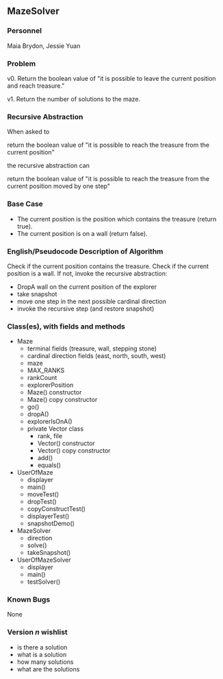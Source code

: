 ## MazeSolver

### Personnel

Maia Brydon, Jessie Yuan

### Problem

v0. Return the boolean value of "it is possible to leave the current position and reach treasure."

v1. Return the number of solutions to the maze.

### Recursive Abstraction
When asked to 

  return the boolean value of "it is possible to reach the treasure from the current position"
  
the recursive abstraction can 

  return the boolean value of "it is possible to reach the treasure from the current position moved by one step"
  
### Base Case
- The current position is the position which contains the treasure (return true).
- The current position is on a wall (return false).

### English/Pseudocode Description of Algorithm
Check if the current position contains the treasure.
Check if the current position is a wall.
If not, invoke the recursive abstraction:
- DropA wall on the current position of the explorer
- take snapshot
- move one step in the next possible cardinal direction
- invoke the recursive step (and restore snapshot)

### Class(es), with fields and methods
- Maze
  - terminal fields (treasure, wall, stepping stone)
  - cardinal direction fields (east, north, south, west)
  - maze
  - MAX_RANKS
  - rankCount
  - explorerPosition
  - Maze() constructor
  - Maze() copy constructor
  - go()
  - dropA()
  - explorerIsOnA()
  - private Vector class
    - rank, file
    - Vector() constructor
    - Vector() copy constructor
    - add()
    - equals()
- UserOfMaze
  - displayer
  - main()
  - moveTest()
  - dropTest()
  - copyConstructTest()
  - displayerTest()
  - snapshotDemo()
- MazeSolver
  - direction
  - solve()
  - takeSnapshot()
- UserOfMazeSolver
  - displayer
  - main()
  - testSolver()

### Known Bugs
None

### Version *n* wishlist
- is there a solution
- what is a solution
- how many solutions
- what are the solutions
